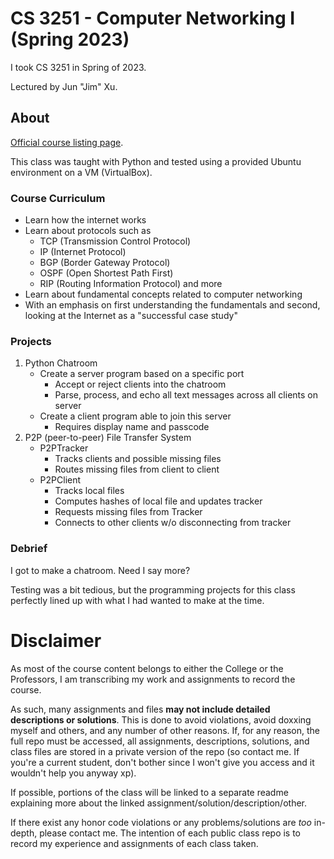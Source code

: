 # CS 3251 - Computer Networking I (Spring 2023)
I took CS 3251 in Spring of 2023.

Lectured by Jun "Jim" Xu.

## About
[Official course listing page](https://oscar.gatech.edu/bprod/bwckctlg.p_disp_course_detail?cat_term_in=202202&subj_code_in=CS&crse_numb_in=3251).

This class was taught with Python and tested using a provided Ubuntu environment on a VM (VirtualBox).
### Course Curriculum
- Learn how the internet works
- Learn about protocols such as
    - TCP (Transmission Control Protocol)
    - IP (Internet Protocol)
    - BGP (Border Gateway Protocol)
    - OSPF (Open Shortest Path First)
    - RIP (Routing Information Protocol) and more
- Learn about fundamental concepts related to computer networking
- With an emphasis on first understanding the fundamentals and second, looking at the Internet as a "successful case study"
### Projects
1. Python Chatroom
    - Create a server program based on a specific port
      - Accept or reject clients into the chatroom
      - Parse, process, and echo all text messages across all clients on server
    - Create a client program able to join this server
      - Requires display name and passcode
2. P2P (peer-to-peer) File Transfer System
      - P2PTracker
        - Tracks clients and possible missing files
        - Routes missing files from client to client
      - P2PClient
        - Tracks local files
        - Computes hashes of local file and updates tracker
        - Requests missing files from Tracker
        - Connects to other clients w/o disconnecting from tracker

### Debrief
I got to make a chatroom. Need I say more?

Testing was a bit tedious, but the programming projects for this class perfectly lined up with what I had wanted to make at the time.

# Disclaimer
As most of the course content belongs to either the College or the Professors, I am transcribing my work and assignments to record the course.

As such, many assignments and files **may not include detailed descriptions or solutions**. This is done to avoid violations, avoid doxxing myself and others, and any number of other reasons. If, for any reason, the full repo must be accessed, all assignments, descriptions, solutions, and class files are stored in a private version of the repo (so contact me. If you're a current student, don't bother since I won't give you access and it wouldn't help you anyway xp).

If possible, portions of the class will be linked to a separate readme explaining more about the linked assignment/solution/description/other.

If there exist any honor code violations or any problems/solutions are *too* in-depth, please contact me. The intention of each public class repo is to record my experience and assignments of each class taken.

